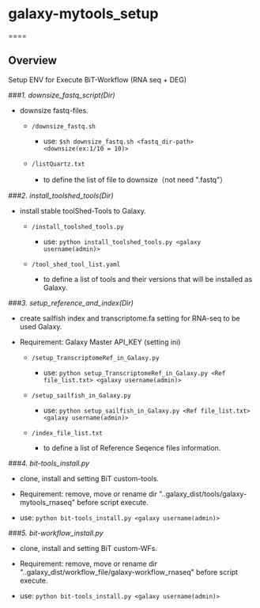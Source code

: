 # galaxy-mytools_setup

====

## Overview
Setup ENV for Execute BiT-Workflow (RNA seq + DEG)

###*1. downsize_fastq_script(Dir)* 

- downsize fastq-files.

	- `/downsize_fastq.sh`

		- use: `$sh downsize_fastq.sh <fastq_dir-path> <downsize(ex:1/10 = 10)>`
	
	- `/listQuartz.txt`

		- to define the list of file to downsize（not need ".fastq"）

###*2. install_toolshed_tools(Dir)*

- install stable toolShed-Tools to Galaxy. 

	- `/install_toolshed_tools.py`

		- use: `python install_toolshed_tools.py <galaxy username(admin)>`

	- `/tool_shed_tool_list.yaml`

		- to define a list of tools and their versions that will be installed as Galaxy.

###*3. setup_reference_and_index(Dir)* 

- create sailfish index and transcriptome.fa setting for RNA-seq to be used Galaxy. 

- Requirement: Galaxy Master API_KEY (setting ini)

	- `/setup_TranscriptomeRef_in_Galaxy.py`

		- use: `python setup_TranscriptomeRef_in_Galaxy.py <Ref file_list.txt> <galaxy username(admin)>`

	- `/setup_sailfish_in_Galaxy.py`

		- use: `python setup_sailfish_in_Galaxy.py <Ref file_list.txt> <galaxy username(admin)>`

	- `/index_file_list.txt`

		- to define a list of Reference Seqence files information.

###*4. bit-tools_install.py*  

- clone, install and setting BiT custom-tools.

- Requirement: remove, move or rename dir "..galaxy_dist/tools/galaxy-mytools_rnaseq" before script execute.

- use: `python bit-tools_install.py <galaxy username(admin)>`

###*5. bit-workflow_install.py*  

- clone, install and setting BiT custom-WFs.

- Requirement: remove, move or rename dir "..galaxy_dist/workflow_file/galaxy-workflow_rnaseq" before script execute.

- use: `python bit-tools_install.py <galaxy username(admin)>`

